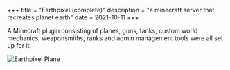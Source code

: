 +++
title = "Earthpixel (complete)"
description = "a minecraft server that recreates planet earth"
date = 2021-10-11
+++

A Minecraft plugin consisting of planes, guns, tanks, custom world mechanics, weaponsmiths, ranks and admin management tools were all set up for it.

![Earthpixel Plane](/pix/earthpixel.png)